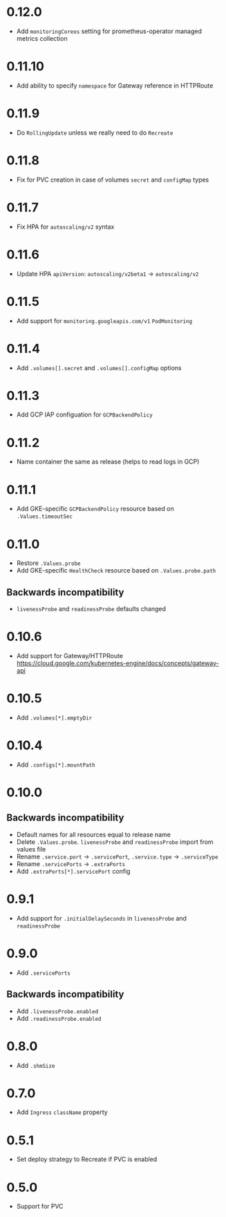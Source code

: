 # 0.12.0

* Add `monitoringCoreos` setting for prometheus-operator managed metrics
  collection

# 0.11.10

* Add ability to specify `namespace` for Gateway reference in HTTPRoute

# 0.11.9

* Do `RollingUpdate` unless we really need to do `Recreate`

# 0.11.8

* Fix for PVC creation in case of volumes `secret` and `configMap` types

# 0.11.7

* Fix HPA for `autoscaling/v2` syntax

# 0.11.6

* Update HPA `apiVersion`: `autoscaling/v2beta1` -> `autoscaling/v2`

# 0.11.5

* Add support for `monitoring.googleapis.com/v1` `PodMonitoring`

# 0.11.4

* Add `.volumes[].secret` and `.volumes[].configMap` options

# 0.11.3

* Add GCP IAP configuation for `GCPBackendPolicy`

# 0.11.2

* Name container the same as release (helps to read logs in GCP)

# 0.11.1

* Add GKE-specific `GCPBackendPolicy` resource based on `.Values.timeoutSec`

# 0.11.0

* Restore `.Values.probe`
* Add GKE-specific `HealthCheck` resource based on `.Values.probe.path`

## Backwards incompatibility

* `livenessProbe` and `readinessProbe` defaults changed

# 0.10.6

* Add support for Gateway/HTTPRoute
  https://cloud.google.com/kubernetes-engine/docs/concepts/gateway-api

# 0.10.5

* Add `.volumes[*].emptyDir`

# 0.10.4

* Add `.configs[*].mountPath`

# 0.10.0

## Backwards incompatibility

* Default names for all resources equal to release name
* Delete `.Values.probe`. `livenessProbe` and `readinessProbe` import from values file
* Rename `.service.port` -> `.servicePort`, `.service.type` -> `.serviceType`
* Rename `.servicePorts` -> `.extraPorts`
* Add `.extraPorts[*].servicePort` config

# 0.9.1

* Add support for `.initialDelaySeconds` in `livenessProbe` and `readinessProbe`

# 0.9.0

* Add `.servicePorts`

## Backwards incompatibility

* Add `.livenessProbe.enabled`
* Add `.readinessProbe.enabled`

# 0.8.0

* Add `.shmSize`

# 0.7.0

* Add `Ingress` `className` property

# 0.5.1

* Set deploy strategy to Recreate if PVC is enabled

# 0.5.0

* Support for PVC
